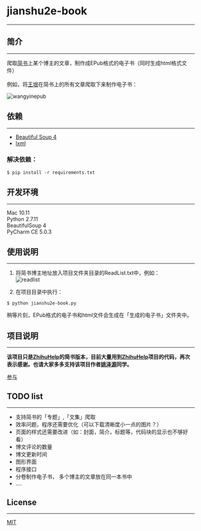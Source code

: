 # jianshu2e-book
---

## 简介
--- 

爬取[简书](http://www.jianshu.com)上某个博主的文章，制作成EPub格式的电子书（同时生成html格式文件）  
</br>
例如，将[王垠](http://www.jianshu.com/users/b1dd2b2c87a8/latest_articles)在简书上的所有文章爬取下来制作电子书：  

![wangyinepub](http://7xi5vu.com1.z0.glb.clouddn.com/2016-03-09-jianshu_epub_wangyin.png?imageView/2/w/800/q/90)

## 依赖
---  

 * [Beautiful Soup 4](http://www.crummy.com/software/BeautifulSoup/)
 * [lxml](http://lxml.de/)     

### 解决依赖： 

```shell
$ pip install -r requirements.txt
```  

## 开发环境
---  

Mac 10.11   
Python 2.7.11    
BeautifulSoup 4    
PyCharm CE 5.0.3  

## 使用说明 
---
1. 将简书博主地址放入项目文件夹目录的ReadList.txt中，例如：  
![readlist](http://7xi5vu.com1.z0.glb.clouddn.com/jianshureadlist.png?imageView/2/w/619/q/90)

2. 在项目目录中执行：  
```shell
$ python jianshu2e-book.py
```

稍等片刻，EPub格式的电子书和html文件会生成在「生成的电子书」文件夹中。

## 项目说明
---
**该项目只是[ZhihuHelp](https://github.com/YaoZeyuan/ZhihuHelp)的简书版本，目前大量用到[ZhihuHelp](https://github.com/YaoZeyuan/ZhihuHelp)项目的代码，再次表示感谢。也请大家多多支持该项目作者[姚泽源](https://github.com/YaoZeyuan)同学。**

[参与](./CONTRIBUTING.md)

## TODO list  
---

* 支持简书的「专题」,「文集」爬取 
* 效率问题，程序还需要优化（可以下载清晰度小一点的图片？）
* 页面的样式还需要改进（如：封面，简介，标题等，代码块的显示也不够好看）  
* 博文评论的数量  
* 博文更新时间    
* 图形界面
* 程序接口  
* 分卷制作电子书， 多个博主的文章放在同一本书中
* ....

## License
---

[MIT](http://opensource.org/licenses/MIT)